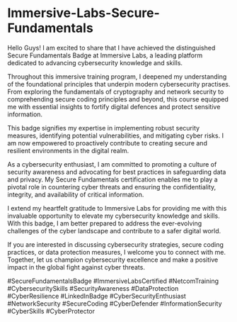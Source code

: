 # Immersive-Labs-Secure-Fundamentals

Hello Guys! I am excited to share that I have achieved the distinguished Secure Fundamentals Badge at Immersive Labs, a leading platform dedicated to advancing cybersecurity knowledge and skills.

Throughout this immersive training program, I deepened my understanding of the foundational principles that underpin modern cybersecurity practises. From exploring the fundamentals of cryptography and network security to comprehending secure coding principles and beyond, this course equipped me with essential insights to fortify digital defences and protect sensitive information.

This badge signifies my expertise in implementing robust security measures, identifying potential vulnerabilities, and mitigating cyber risks. I am now empowered to proactively contribute to creating secure and resilient environments in the digital realm.

As a cybersecurity enthusiast, I am committed to promoting a culture of security awareness and advocating for best practices in safeguarding data and privacy. My Secure Fundamentals certification enables me to play a pivotal role in countering cyber threats and ensuring the confidentiality, integrity, and availability of critical information.

I extend my heartfelt gratitude to Immersive Labs for providing me with this invaluable opportunity to elevate my cybersecurity knowledge and skills. With this badge, I am better prepared to address the ever-evolving challenges of the cyber landscape and contribute to a safer digital world.

If you are interested in discussing cybersecurity strategies, secure coding practices, or data protection measures, I welcome you to connect with me. Together, let us champion cybersecurity excellence and make a positive impact in the global fight against cyber threats.

#SecureFundamentalsBadge #ImmersiveLabsCertified #NetcomTraining #CybersecuritySkills #SecurityAwareness #DataProtection #CyberResilience #LinkedInBadge #CyberSecurityEnthusiast #NetworkSecurity #SecureCoding #CyberDefender #InformationSecurity #CyberSkills #CyberProtector

